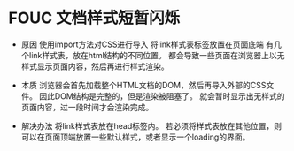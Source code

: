 # FOUC 文档样式短暂闪烁

- 原因
使用import方法对CSS进行导入
将link样式表标签放置在页面底端
有几个link样式表，放在html结构的不同位置。
都会导致一些页面在浏览器上以无样式显示页面内容，然后再进行样式渲染。

- 本质
浏览器会首先加载整个HTML文档的DOM，然后再导入外部的CSS文件。
因此DOM结构是完整的，但是渲染被阻塞了。
就会暂时显示出无样式的页面内容，过一段时间才会渲染完成。

- 解决办法
    将link样式表放在head标签内。
    若必须将样式表放在其他位置，则可以在页面顶端放置一些默认样式，或者显示一个loading的界面。
